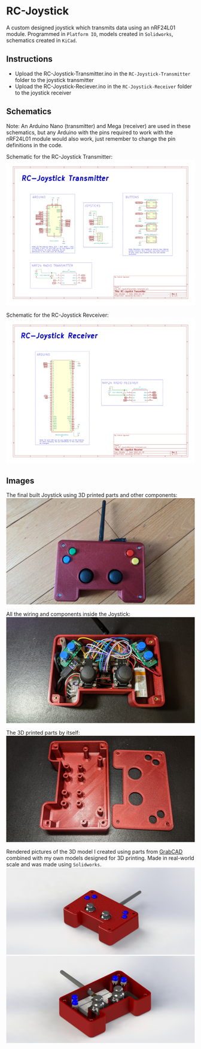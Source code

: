 # RC-Joystick
A custom designed joystick which transmits data using an nRF24L01 module.
Programmed in `Platform IO`, models created in `Solidworks`, schematics created in `KiCad`.

## Instructions
- Upload the RC-Joystick-Transmitter.ino in the `RC-Joystick-Transmitter` folder to the joystick transmitter
- Upload the RC-Joystick-Reciever.ino in the `RC-Joystick-Receiver` folder to the joystick receiver

## Schematics
Note: An Arduino Nano (transmitter) and Mega (receiver) are used in these schematics, but any Arduino with the pins required to work with the nRF24L01 module would also work, just remember to change the pin definitions in the code.

Schematic for the RC-Joystick Transmitter:
![RC-JoystickTransmitter-Schematic](./Images/RC-JoystickTransmitter-Schematic/RC-JoystickTransmitter-Schematic.svg)

Schematic for the RC-Joystick Revceiver:
![RC-JoystickReciever-Schematic](./Images/RC-JoystickReceiver-Schematic/RC-JoystickReceiver-Schematic.svg)

## Images

The final built Joystick using 3D printed parts and other components:
![JoystickRealPic1](./Images/JoystickRealPic1.JPG)

All the wiring and components inside the Joystick:
![JoystickRealPic2](./Images/JoystickRealPic2.JPG)

The 3D printed parts by itself:
![JoystickRealPic3](./Images/JoystickRealPic3.JPG)

Rendered pictures of the 3D model I created using parts from [GrabCAD](https://grabcad.com/library) combined with my own models designed for 3D printing. Made in real-world scale and was made using `Solidworks`.
![JoystickPic1](./Images/JoystickPic1.JPG)
![JoystickPic2](./Images/JoystickPic2.JPG)
